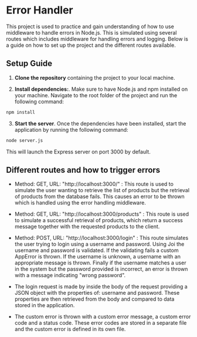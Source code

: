 # Error Handler

This project is used to practice and gain understanding of how to use middleware to handle errors in Node.js. This is simulated using several routes which includes middleware for handling errors and logging. Below is a guide on how to set up the project and the different routes available.

## Setup Guide

1. **Clone the repository** containing the project to your local machine.

2. **Install dependencies:**. Make sure to have Node.js and npm installed on your machine. Navigate to the root folder of the project and run the following command:

```bash
npm install
```
3. **Start the server**. Once the dependencies have been installed, start the application by running the following command:

```bash
node server.js
```
This will launch the Express server on port 3000 by default.

## Different routes and how to trigger errors
- Method: GET, URL: "http://localhost:3000/" : This route is used to simulate the user wanting to retrieve the list of products but the retrieval of products from the database fails. This causes an error to be thrown which is handled using the error handling middleware. 
- Method: GET, URL: "http://localhost:3000/products" : This route is used to simulate a successful retrieval of products, which return a success message together with the requested products to the client. 
- Method: POST, URL: "http://localhost:3000/login" : This route simulates the user trying to login using a username and password. Using Joi the username and password is validated. If the validating fails a custom AppError is thrown. If the username is unknown, a username with an appropriate message is thrown. Finally if the username matches a user in the system but the password provided is incorrect, an error is thrown with a message indicating "wrong password". 
- The login request is made by inside the body of the request providing a JSON object with the properties of: username and password. These properties are then retrieved from the body and compared to data stored in the application. 

- The custom error is thrown with a custom error message, a custom error code and a status code. These error codes are stored in a separate file and the custom error is defined in its own file. 


